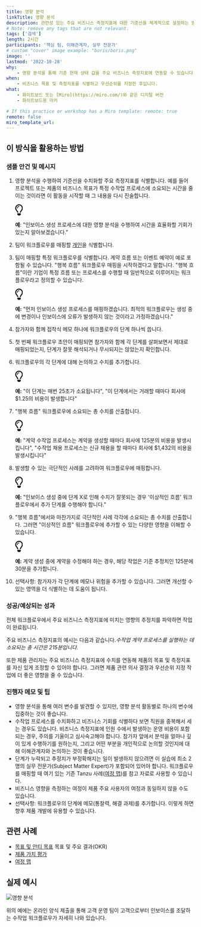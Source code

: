 ```yaml
---
title: 영향 분석
linkTitle: 영향 분석
description: 관련성 있는 주요 비즈니스 측정지표에 대한 기준선을 체계적으로 설정하는 방법
# Note: remove any tags that are not relevant.
tags: ['검색']
length: 2시간
participants: '핵심 팀, 이해관계자, 실무 전문가'
# custom "cover" image example: "boris/boris.png"
image: ''
lastmod: '2022-10-28'
why:
    - 영향 분석을 통해 기준 현재 상태 값을 주요 비즈니스 측정지표에 연동할 수 있습니다. 그러면 목표와 주요 결과를 설정하고 장기적인 제품 이니셔티브의 영향을 측정하는 기준으로 이 값을 사용할 수 있습니다.
when:
    - 비즈니스 목표 및 측정지표를 식별하고 우선순위를 지정한 후입니다.
what:
    - 화이트보드 또는 [Miro](https://miro.com/)와 같은 디지털 버전
    - 화이트보드용 마커

# If this practice or workshop has a Miro template: remote: true
remote: false
miro_template_url:
---
```


<h2 id="how-to-use-this-method">이 방식을 활용하는 방법</h2>
<div class="bg-gray-dark p-lg-5 p-3 mb-4"><div class="col-lg-9"><h3 id="sample-agenda--prompts">샘플 안건 및 메시지</h3>
<ol>
<li>
<p>영향 분석을 수행하여 기준선을 수치화할 주요 측정지표를 식별합니다. 예를 들어 프로젝트 또는 제품의 비즈니스 목표가 특정 수작업 프로세스에 소요되는 시간을 줄이는 것이라면 이 활동을 시작할 때 그 내용을 다시 진술합니다.</p>
<div class="callout td-box--gray-darkest p-3 my-5 border-bottom border-right border-left border-top row"><div class="col-1 row align-items-center justify-content-center"><svg height="30" aria-hidden="true" focusable="false" data-prefix="far" data-icon="lightbulb" role="img" xmlns="http://www.w3.org/2000/svg" viewBox="0 0 352 512" class="svg-inline--fa fa-lightbulb"><path fill="currentColor" d="M176 80c-52.94 0-96 43.06-96 96 0 8.84 7.16 16 16 16s16-7.16 16-16c0-35.3 28.72-64 64-64 8.84 0 16-7.16 16-16s-7.16-16-16-16zM96.06 459.17c0 3.15.93 6.22 2.68 8.84l24.51 36.84c2.97 4.46 7.97 7.14 13.32 7.14h78.85c5.36 0 10.36-2.68 13.32-7.14l24.51-36.84c1.74-2.62 2.67-5.7 2.68-8.84l.05-43.18H96.02l.04 43.18zM176 0C73.72 0 0 82.97 0 176c0 44.37 16.45 84.85 43.56 115.78 16.64 18.99 42.74 58.8 52.42 92.16v.06h48v-.12c-.01-4.77-.72-9.51-2.15-14.07-5.59-17.81-22.82-64.77-62.17-109.67-20.54-23.43-31.52-53.15-31.61-84.14-.2-73.64 59.67-128 127.95-128 70.58 0 128 57.42 128 128 0 30.97-11.24 60.85-31.65 84.14-39.11 44.61-56.42 91.47-62.1 109.46a47.507 47.507 0 0 0-2.22 14.3v.1h48v-.05c9.68-33.37 35.78-73.18 52.42-92.16C335.55 260.85 352 220.37 352 176 352 78.8 273.2 0 176 0z" class=""></path></svg></div><div class="col-11"><p><strong>예</strong>: &quot;인보이스 생성 프로세스에 대한 영향 분석을 수행하여 시간을 효율화할 기회가 있는지 알아보겠습니다.&quot;</p></div></div>
</li>
<li>
<p>팀이 워크플로우를 매핑할 <a href="/developer/practices/personas">개인</a>을 식별합니다.</p>
</li>
<li>
<p>팀이 매핑할 특정 워크플로우를 식별합니다. 계약 흐름 또는 이벤트 예약이 예로 포함될 수 있습니다. &quot;행복 흐름&quot; 워크플로우 매핑을 시작하겠다고 말합니다. &quot;행복 흐름&quot;이란 기업이 특정 흐름 또는 프로세스를 수행할 때 일반적으로 이루어지는 워크플로우라고 정의할 수 있습니다.</p>
<div class="callout td-box--gray-darkest p-3 my-5 border-bottom border-right border-left border-top row"><div class="col-1 row align-items-center justify-content-center"><svg height="30" aria-hidden="true" focusable="false" data-prefix="far" data-icon="lightbulb" role="img" xmlns="http://www.w3.org/2000/svg" viewBox="0 0 352 512" class="svg-inline--fa fa-lightbulb"><path fill="currentColor" d="M176 80c-52.94 0-96 43.06-96 96 0 8.84 7.16 16 16 16s16-7.16 16-16c0-35.3 28.72-64 64-64 8.84 0 16-7.16 16-16s-7.16-16-16-16zM96.06 459.17c0 3.15.93 6.22 2.68 8.84l24.51 36.84c2.97 4.46 7.97 7.14 13.32 7.14h78.85c5.36 0 10.36-2.68 13.32-7.14l24.51-36.84c1.74-2.62 2.67-5.7 2.68-8.84l.05-43.18H96.02l.04 43.18zM176 0C73.72 0 0 82.97 0 176c0 44.37 16.45 84.85 43.56 115.78 16.64 18.99 42.74 58.8 52.42 92.16v.06h48v-.12c-.01-4.77-.72-9.51-2.15-14.07-5.59-17.81-22.82-64.77-62.17-109.67-20.54-23.43-31.52-53.15-31.61-84.14-.2-73.64 59.67-128 127.95-128 70.58 0 128 57.42 128 128 0 30.97-11.24 60.85-31.65 84.14-39.11 44.61-56.42 91.47-62.1 109.46a47.507 47.507 0 0 0-2.22 14.3v.1h48v-.05c9.68-33.37 35.78-73.18 52.42-92.16C335.55 260.85 352 220.37 352 176 352 78.8 273.2 0 176 0z" class=""></path></svg></div><div class="col-11"><p><strong>예:</strong> &quot;먼저 인보이스 생성 프로세스를 매핑하겠습니다. 최적의 워크플로우는 생성 중에 변경이나 인보이스에 오류가 발생하지 않는 것이라고 가정하겠습니다.&quot;</p></div></div>
</li>
<li>
<p>참가자와 함께 접착식 메모 하나에 워크플로우의 단계 하나씩 씁니다.</p>
</li>
<li>
<p>첫 번째 워크플로우 초안이 매핑되면 참가자와 함께 각 단계를 살펴보면서 제대로 매핑되었는지, 단계가 잘못 해석되거나 무시되지는 않았는지 확인합니다.</p>
</li>
<li>
<p>워크플로우의 각 단계에 대해 논의하고 수치를 추가합니다.</p>
<div class="callout td-box--gray-darkest p-3 my-5 border-bottom border-right border-left border-top row"><div class="col-1 row align-items-center justify-content-center"><svg height="30" aria-hidden="true" focusable="false" data-prefix="far" data-icon="lightbulb" role="img" xmlns="http://www.w3.org/2000/svg" viewBox="0 0 352 512" class="svg-inline--fa fa-lightbulb"><path fill="currentColor" d="M176 80c-52.94 0-96 43.06-96 96 0 8.84 7.16 16 16 16s16-7.16 16-16c0-35.3 28.72-64 64-64 8.84 0 16-7.16 16-16s-7.16-16-16-16zM96.06 459.17c0 3.15.93 6.22 2.68 8.84l24.51 36.84c2.97 4.46 7.97 7.14 13.32 7.14h78.85c5.36 0 10.36-2.68 13.32-7.14l24.51-36.84c1.74-2.62 2.67-5.7 2.68-8.84l.05-43.18H96.02l.04 43.18zM176 0C73.72 0 0 82.97 0 176c0 44.37 16.45 84.85 43.56 115.78 16.64 18.99 42.74 58.8 52.42 92.16v.06h48v-.12c-.01-4.77-.72-9.51-2.15-14.07-5.59-17.81-22.82-64.77-62.17-109.67-20.54-23.43-31.52-53.15-31.61-84.14-.2-73.64 59.67-128 127.95-128 70.58 0 128 57.42 128 128 0 30.97-11.24 60.85-31.65 84.14-39.11 44.61-56.42 91.47-62.1 109.46a47.507 47.507 0 0 0-2.22 14.3v.1h48v-.05c9.68-33.37 35.78-73.18 52.42-92.16C335.55 260.85 352 220.37 352 176 352 78.8 273.2 0 176 0z" class=""></path></svg></div><div class="col-11"><p><strong>예:</strong> &quot;이 단계는 매번 25초가 소요됩니다&quot;, &quot;이 단계에서는 거래할 때마다 회사에 $1.25의 비용이 발생합니다&quot;</p></div></div>
</li>
<li>
<p>&quot;행복 흐름&quot; 워크플로우에 소요되는 총 수치를 산출합니다.</p>
<div class="callout td-box--gray-darkest p-3 my-5 border-bottom border-right border-left border-top row"><div class="col-1 row align-items-center justify-content-center"><svg height="30" aria-hidden="true" focusable="false" data-prefix="far" data-icon="lightbulb" role="img" xmlns="http://www.w3.org/2000/svg" viewBox="0 0 352 512" class="svg-inline--fa fa-lightbulb"><path fill="currentColor" d="M176 80c-52.94 0-96 43.06-96 96 0 8.84 7.16 16 16 16s16-7.16 16-16c0-35.3 28.72-64 64-64 8.84 0 16-7.16 16-16s-7.16-16-16-16zM96.06 459.17c0 3.15.93 6.22 2.68 8.84l24.51 36.84c2.97 4.46 7.97 7.14 13.32 7.14h78.85c5.36 0 10.36-2.68 13.32-7.14l24.51-36.84c1.74-2.62 2.67-5.7 2.68-8.84l.05-43.18H96.02l.04 43.18zM176 0C73.72 0 0 82.97 0 176c0 44.37 16.45 84.85 43.56 115.78 16.64 18.99 42.74 58.8 52.42 92.16v.06h48v-.12c-.01-4.77-.72-9.51-2.15-14.07-5.59-17.81-22.82-64.77-62.17-109.67-20.54-23.43-31.52-53.15-31.61-84.14-.2-73.64 59.67-128 127.95-128 70.58 0 128 57.42 128 128 0 30.97-11.24 60.85-31.65 84.14-39.11 44.61-56.42 91.47-62.1 109.46a47.507 47.507 0 0 0-2.22 14.3v.1h48v-.05c9.68-33.37 35.78-73.18 52.42-92.16C335.55 260.85 352 220.37 352 176 352 78.8 273.2 0 176 0z" class=""></path></svg></div><div class="col-11"><p><strong>예:</strong> &quot;계약 수작업 프로세스는 계약을 생성할 때마다 회사에 125분의 비용을 발생시킵니다&quot;, &quot;수작업 채용 프로세스는 신규 채용을 할 때마다 회사에 $1,432의 비용을 발생시킵니다&quot;</p></div></div>
</li>
<li>
<p>발생할 수 있는 극단적인 사례를 고려하여 워크플로우에 매핑합니다.</p>
<div class="callout td-box--gray-darkest p-3 my-5 border-bottom border-right border-left border-top row"><div class="col-1 row align-items-center justify-content-center"><svg height="30" aria-hidden="true" focusable="false" data-prefix="far" data-icon="lightbulb" role="img" xmlns="http://www.w3.org/2000/svg" viewBox="0 0 352 512" class="svg-inline--fa fa-lightbulb"><path fill="currentColor" d="M176 80c-52.94 0-96 43.06-96 96 0 8.84 7.16 16 16 16s16-7.16 16-16c0-35.3 28.72-64 64-64 8.84 0 16-7.16 16-16s-7.16-16-16-16zM96.06 459.17c0 3.15.93 6.22 2.68 8.84l24.51 36.84c2.97 4.46 7.97 7.14 13.32 7.14h78.85c5.36 0 10.36-2.68 13.32-7.14l24.51-36.84c1.74-2.62 2.67-5.7 2.68-8.84l.05-43.18H96.02l.04 43.18zM176 0C73.72 0 0 82.97 0 176c0 44.37 16.45 84.85 43.56 115.78 16.64 18.99 42.74 58.8 52.42 92.16v.06h48v-.12c-.01-4.77-.72-9.51-2.15-14.07-5.59-17.81-22.82-64.77-62.17-109.67-20.54-23.43-31.52-53.15-31.61-84.14-.2-73.64 59.67-128 127.95-128 70.58 0 128 57.42 128 128 0 30.97-11.24 60.85-31.65 84.14-39.11 44.61-56.42 91.47-62.1 109.46a47.507 47.507 0 0 0-2.22 14.3v.1h48v-.05c9.68-33.37 35.78-73.18 52.42-92.16C335.55 260.85 352 220.37 352 176 352 78.8 273.2 0 176 0z" class=""></path></svg></div><div class="col-11"><p><strong>예:</strong> &quot;인보이스 생성 중에 단계 X로 인해 수치가 잘못되는 경우 &apos;이상적인 흐름&apos; 워크플로우에서 추가 단계를 수행해야 합니다.&quot;</p></div></div>
</li>
<li>
<p>&quot;행복 흐름&quot;에서와 마찬가지로 극단적인 사례 각각에 소요되는 총 수치를 산출합니다. 그러면 &quot;이상적인 흐름&quot; 워크플로우에 추가할 수 있는 다양한 영향을 이해할 수 있습니다.</p>
<div class="callout td-box--gray-darkest p-3 my-5 border-bottom border-right border-left border-top row"><div class="col-1 row align-items-center justify-content-center"><svg height="30" aria-hidden="true" focusable="false" data-prefix="far" data-icon="lightbulb" role="img" xmlns="http://www.w3.org/2000/svg" viewBox="0 0 352 512" class="svg-inline--fa fa-lightbulb"><path fill="currentColor" d="M176 80c-52.94 0-96 43.06-96 96 0 8.84 7.16 16 16 16s16-7.16 16-16c0-35.3 28.72-64 64-64 8.84 0 16-7.16 16-16s-7.16-16-16-16zM96.06 459.17c0 3.15.93 6.22 2.68 8.84l24.51 36.84c2.97 4.46 7.97 7.14 13.32 7.14h78.85c5.36 0 10.36-2.68 13.32-7.14l24.51-36.84c1.74-2.62 2.67-5.7 2.68-8.84l.05-43.18H96.02l.04 43.18zM176 0C73.72 0 0 82.97 0 176c0 44.37 16.45 84.85 43.56 115.78 16.64 18.99 42.74 58.8 52.42 92.16v.06h48v-.12c-.01-4.77-.72-9.51-2.15-14.07-5.59-17.81-22.82-64.77-62.17-109.67-20.54-23.43-31.52-53.15-31.61-84.14-.2-73.64 59.67-128 127.95-128 70.58 0 128 57.42 128 128 0 30.97-11.24 60.85-31.65 84.14-39.11 44.61-56.42 91.47-62.1 109.46a47.507 47.507 0 0 0-2.22 14.3v.1h48v-.05c9.68-33.37 35.78-73.18 52.42-92.16C335.55 260.85 352 220.37 352 176 352 78.8 273.2 0 176 0z" class=""></path></svg></div><div class="col-11"><p><strong>예:</strong> 계약 생성 중에 계약을 수정해야 하는 경우, 해당 작업은 기준 추정치인 125분에 30분을 추가합니다.</p></div></div>
</li>
<li>
<p>선택사항: 참가자가 각 단계에 메모나 위험을 추가할 수 있습니다. 그러면 개선할 수 있는 영역을 더 식별하는 데 도움이 됩니다.</p>
</li>
</ol>
</div></div>
<div class="bg-gray-dark p-lg-5 p-3 mb-4"><div class="col-lg-9"><h3 id="successexpected-outcomes">성공/예상되는 성과</h3>
<p>전체 워크플로우에서 주요 비즈니스 측정지표에 미치는 영향의 추정치를 파악하면 작업이 완료됩니다.</p>
<p>주요 비즈니스 측정지표의 예시는 다음과 같습니다.<em>수작업 계약 프로세스를 실행하는 데 소요되는 총 시간은 215분입니다.</em></p>
<p>또한 제품 관리자는 주요 비즈니스 측정지표에 수치를 연동해 제품의 목표 및 측정지표를 자신 있게 조정할 수 있어야 합니다. 그러면 제품 관련 의사 결정과 우선순위 지정 작업에 더 좋은 영향을 줄 수 있습니다.</p>
</div></div>
<div class="bg-gray-dark p-lg-5 p-3 mb-4"><div class="col-lg-9"><h3 id="facilitator-notes--tips">진행자 메모 및 팁</h3>
<ul>
<li>영향 분석을 통해 여러 변수를 발견할 수 있지만, 영향 분석 활동별로 하나의 변수에 집중하는 것이 좋습니다.</li>
<li>수작업 프로세스를 수치화하고 비즈니스 기회를 식별하다 보면 직원을 중복해서 세는 경우도 있습니다. 비즈니스 측정지표에 인원 수에서 발생하는 운영 비용이 포함되는 경우, 주의를 기울이고 심사숙고해야 합니다. 참가자 앞에서 분석을 얼마나 깊이 있게 수행하기를 원하는지, 그리고 어떤 부분을 개인적으로 논의할 것인지에 대해 이해관계자와 논의하는 것이 좋습니다.</li>
<li>단계가 누락되고 추정치가 부정확해지는 일이 발생하지 않으려면 이 실습에 최소 2명의 실무 전문가(Subject Matter Expert)가 포함되어 있어야 합니다. 워크플로우를 매핑할 때 여기 있는 기존 Tanzu 사례(<a href="/developer/practices/journey-map">여정 맵</a>)를 참고 자료로 사용할 수 있습니다.</li>
<li>비즈니스 영향을 측정하는 여정이 제품 주요 사용자의 여정과 동일하지 않을 수도 있습니다. </li>
<li>선택사항: 워크플로우의 단계에 메모(통찰력, 해결 과제)를 추가합니다. 이렇게 하면 향후 제품 개발에 유용할 수 있습니다.</li>
</ul>
</div></div>
<div class="bg-gray-dark p-lg-5 p-3 mb-4"><div class="col-lg-9"><h2 id="related-practices">관련 사례</h2>
<ul>
<li><a href="/developer/practices/goals-anti-goals/">목표 및 안티 목표</a> 목표 및 주요 결과(OKR)</li>
<li><a href="/developer/practices/product-valuation/">제품 가치 평가</a></li>
<li><a href="/developer/practices/journey-map/">여정 맵</a></li>
</ul>
</div></div>
<div class="bg-gray-dark p-lg-5 p-3 mb-4"><div class="col-lg-9"><h2 id="real-world-examples">실제 예시</h2>
<p><img src="/developer/practices/impact-analysis/images/imact-analysis.png" alt="영향 분석"></p>
<p>위의 예에는 온라인 양식 제출을 통해 고객 운영 팀이 고객으로부터 인보이스를 조달하는 수작업 워크플로우가 자세히 나와 있습니다.</p>
</div></div>
